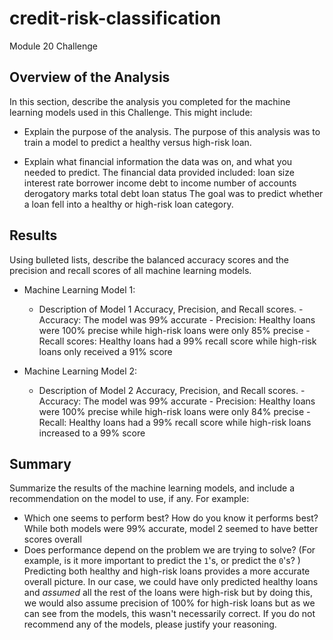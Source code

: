 # credit-risk-classification
 Module 20 Challenge




## Overview of the Analysis

In this section, describe the analysis you completed for the machine learning models used in this Challenge. This might include:

* Explain the purpose of the analysis.
    The purpose of this analysis was to train a model to predict a healthy versus high-risk loan.
    
* Explain what financial information the data was on, and what you needed to predict.
    The financial data provided included: 
        loan size
        interest rate
        borrower income
        debt to income
        number of accounts
        derogatory marks
        total debt
        loan status
    The goal was to predict whether a loan fell into a healthy or high-risk loan
    category.


## Results

Using bulleted lists, describe the balanced accuracy scores and the precision and recall scores of all machine learning models.

* Machine Learning Model 1:
  * Description of Model 1 Accuracy, Precision, and Recall scores.
        - Accuracy: The model was 99% accurate
        - Precision: Healthy loans were 100% precise while high-risk loans were 
          only 85% precise
        - Recall scores: Healthy loans had a 99% recall score while high-risk loans
          only received a 91% score


* Machine Learning Model 2:
  * Description of Model 2 Accuracy, Precision, and Recall scores.
        - Accuracy: The model was 99% accurate
        - Precision: Healthy loans were 100% precise while high-risk loans were 
          only 84% precise
        - Recall: Healthy loans had a 99% recall score while high-risk loans
          increased to a 99% score

## Summary

Summarize the results of the machine learning models, and include a recommendation on the model to use, if any. For example:
* Which one seems to perform best? How do you know it performs best?
    While both models were 99% accurate, model 2 seemed to have better scores
    overall
* Does performance depend on the problem we are trying to solve? (For example, is it more important to predict the `1`'s, or predict the `0`'s? )
    Predicting both healthy and high-risk loans provides a more accurate overall picture. In our case, we could have only predicted healthy loans and *assumed* all the rest of the loans were high-risk but by doing this, we would also assume precision of 100% for high-risk loans but as we can see from the models, this wasn't necessarily correct.
If you do not recommend any of the models, please justify your reasoning.